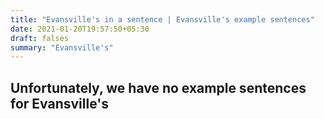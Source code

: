 ```yaml
---
title: "Evansville's in a sentence | Evansville's example sentences"
date: 2021-01-20T19:57:50+05:30
draft: falses
summary: "Evansville's"
---
```

## Unfortunately, we have no example sentences for Evansville's                 
